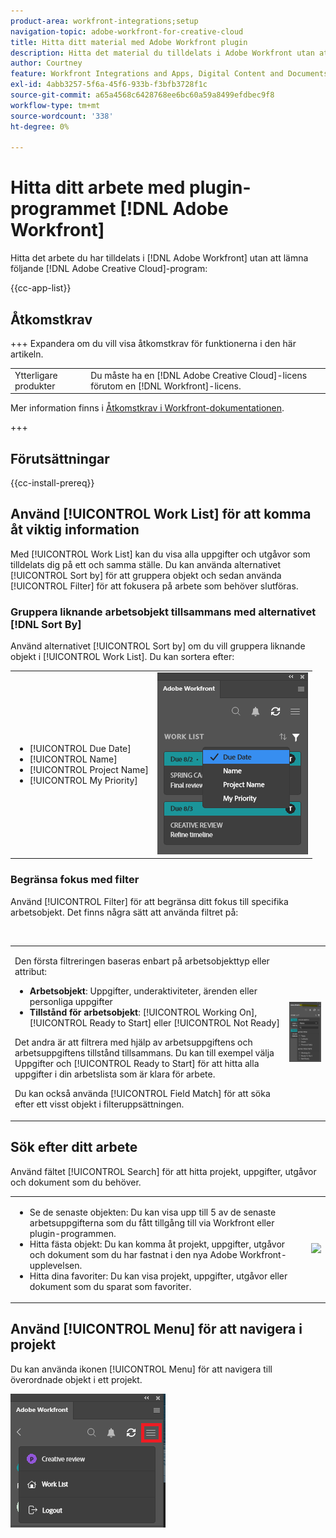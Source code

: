 ```yaml
---
product-area: workfront-integrations;setup
navigation-topic: adobe-workfront-for-creative-cloud
title: Hitta ditt material med Adobe Workfront plugin
description: Hitta det material du tilldelats i Adobe Workfront utan att behöva lämna Adobe Creative Cloud.
author: Courtney
feature: Workfront Integrations and Apps, Digital Content and Documents
exl-id: 4abb3257-5f6a-45f6-933b-f3bfb3728f1c
source-git-commit: a65a4568c6428768ee6bc60a59a8499efdbec9f8
workflow-type: tm+mt
source-wordcount: '338'
ht-degree: 0%

---
```


# Hitta ditt arbete med plugin-programmet [!DNL Adobe Workfront]

Hitta det arbete du har tilldelats i [!DNL Adobe Workfront] utan att lämna följande [!DNL Adobe Creative Cloud]-program:

{{cc-app-list}}

## Åtkomstkrav

+++ Expandera om du vill visa åtkomstkrav för funktionerna i den här artikeln.

<table style="table-layout:auto"> 
 <col> 
 <col> 
 <tbody> 
 <!-- <tr> 
   <td role="rowheader">[!DNL Adobe Workfront] package</td> 
   <td> Any</td> 
  </tr> 
  <tr data-mc-conditions=""> 
   <td role="rowheader">[!DNL Adobe Workfront] license</td> 
   <td> 
   <p>Standard</p>
   <p>Work or higher</p> </td> 
  </tr> -->
  <tr> 
   <td role="rowheader">Ytterligare produkter</td> 
   <td>Du måste ha en [!DNL Adobe Creative Cloud]-licens förutom en [!DNL Workfront]-licens.</td> 
  </tr> 
 </tbody> 
</table>

Mer information finns i [Åtkomstkrav i Workfront-dokumentationen](/help/quicksilver/administration-and-setup/add-users/access-levels-and-object-permissions/access-level-requirements-in-documentation.md).

+++

## Förutsättningar

{{cc-install-prereq}}

## Använd [!UICONTROL Work List] för att komma åt viktig information

Med [!UICONTROL Work List] kan du visa alla uppgifter och utgåvor som tilldelats dig på ett och samma ställe. Du kan använda alternativet [!UICONTROL Sort by] för att gruppera objekt och sedan använda [!UICONTROL Filter] för att fokusera på arbete som behöver slutföras.

### Gruppera liknande arbetsobjekt tillsammans med alternativet [!DNL Sort By]

Använd alternativet [!UICONTROL Sort by] om du vill gruppera liknande objekt i [!UICONTROL Work List]. Du kan sortera efter:

<table style="table-layout:auto"> 
 <col> 
 <col> 
 <tbody> 
  <tr> 
   <td> 
    <ul> 
     <li>[!UICONTROL Due Date]</li> 
     <li>[!UICONTROL Name]</li> 
     <li>[!UICONTROL Project Name]</li> 
     <li>[!UICONTROL My Priority]</li> 
    </ul> </td> 
   <td> <img src="assets/copy-of-sort-by-350x606.png" style="width: 350;height: 606;"> </td> 
  </tr> 
 </tbody> 
</table>

### Begränsa fokus med filter

Använd [!UICONTROL Filter] för att begränsa ditt fokus till specifika arbetsobjekt. Det finns några sätt att använda filtret på:

 

<table style="table-layout:auto"> 
 <col> 
 <col> 
 <tbody> 
  <tr> 
   <td> <p>Den första filtreringen baseras enbart på arbetsobjekttyp eller attribut:</p> 
    <ul> 
     <li><strong>Arbetsobjekt</strong>: Uppgifter, underaktiviteter, ärenden eller personliga uppgifter</li> 
     <li><strong>Tillstånd för arbetsobjekt</strong>: [!UICONTROL Working On], [!UICONTROL Ready to Start] eller [!UICONTROL Not Ready]</li> 
    </ul> <p>Det andra är att filtrera med hjälp av arbetsuppgiftens och arbetsuppgiftens tillstånd tillsammans. Du kan till exempel välja Uppgifter och [!UICONTROL Ready to Start] för att hitta alla uppgifter i din arbetslista som är klara för arbete.</p> <p>Du kan också använda [!UICONTROL Field Match] för att söka efter ett visst objekt i filteruppsättningen. </p> </td> 
   <td> <img src="assets/copy-of-filter-p-350x603.png" style="width: 350;height: 603;"> </td> 
  </tr> 
 </tbody> 
</table>

## Sök efter ditt arbete

Använd fältet [!UICONTROL Search] för att hitta projekt, uppgifter, utgåvor och dokument som du behöver.

<table style="table-layout:auto"> 
 <col> 
 <col> 
 <tbody> 
  <tr> 
   <td> 
    <ul> 
     <li>Se de senaste objekten: Du kan visa upp till 5 av de senaste arbetsuppgifterna som du fått tillgång till via Workfront eller plugin-programmen.</li> 
     <li>Hitta fästa objekt: Du kan komma åt projekt, uppgifter, utgåvor och dokument som du har fastnat i den nya Adobe Workfront-upplevelsen.</li> 
     <li>Hitta dina favoriter: Du kan visa projekt, uppgifter, utgåvor eller dokument som du sparat som favoriter.</li> 
    </ul> </td> 
   <td> <img src="assets/copy-of-search-p.png"> </td> 
  </tr> 
 </tbody> 
</table>

## Använd [!UICONTROL Menu] för att navigera i projekt

Du kan använda ikonen [!UICONTROL Menu] för att navigera till överordnade objekt i ett projekt.

![Återgå till arbetslistan](assets/go-back-to-work-list-350x314.png)
